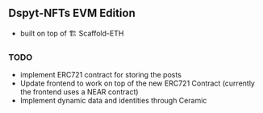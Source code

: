 ## Dspyt-NFTs EVM Edition

- built on top of 🏗 Scaffold-ETH

### TODO

- implement ERC721 contract for storing the posts
- Update frontend to work on top of the new ERC721 Contract (currently the frontend uses a NEAR contract)
- Implement dynamic data and identities through Ceramic
